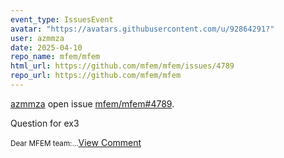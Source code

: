 ```yaml
---
event_type: IssuesEvent
avatar: "https://avatars.githubusercontent.com/u/92864291?"
user: azmmza
date: 2025-04-10
repo_name: mfem/mfem
html_url: https://github.com/mfem/mfem/issues/4789
repo_url: https://github.com/mfem/mfem
---
```


<a href='https://github.com/azmmza' target='_blank'>azmmza</a> open issue <a href='https://github.com/mfem/mfem/issues/4789' target='_blank'>mfem/mfem#4789</a>.

<p>Question for ex3</p><small>Dear MFEM team:...</small><a href='https://github.com/mfem/mfem/issues/4789' target='_blank'>View Comment</a>